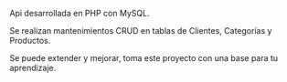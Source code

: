 Api desarrollada en PHP con MySQL.

Se realizan mantenimientos CRUD en tablas de Clientes, Categorías y Productos.

Se puede extender y mejorar, toma este proyecto con una base para tu aprendizaje.
